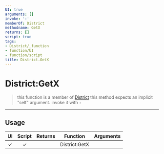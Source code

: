 ```yaml
---
UI: true
arguments: []
invoke: ':'
memberOf: District
methodname: GetX
returns: []
script: true
tags:
- District/_function
- function/UI
- function/script
title: District.GetX
---
```

# District:GetX
> this function is a member of [District](civ-6/lua/District.md)
> this method expects an implicit "self" argument. invoke it with `:`
-----
## Usage
|  UI | Script | Returns | Function | Arguments |
|:---:|:------:|-------:|:--------:|:---------|
|✓|✓||District:GetX||
